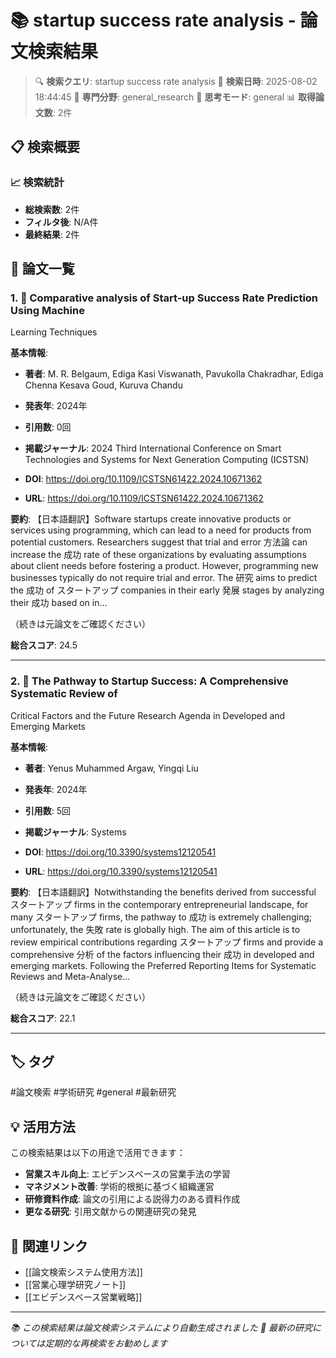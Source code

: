 # 📚 startup success rate analysis - 論文検索結果

> 🔍 **検索クエリ**: startup success rate analysis
> 📅 **検索日時**: 2025-08-02 18:44:45
> 🎯 **専門分野**: general_research
> 🧠 **思考モード**: general
> 📊 **取得論文数**: 2件

## 📋 検索概要

### 📈 検索統計
- **総検索数**: 2件
- **フィルタ後**: N/A件
- **最終結果**: 2件

## 📄 論文一覧

### 1. 📄 Comparative analysis of Start-up Success Rate Prediction Using Machine
Learning Techniques

**基本情報**:
- **著者**: M. R. Belgaum, Ediga Kasi Viswanath, Pavukolla Chakradhar, Ediga
Chenna Kesava Goud, Kuruva Chandu
- **発表年**: 2024年
- **引用数**: 0回
- **掲載ジャーナル**: 2024 Third International Conference on Smart Technologies and
Systems for Next Generation Computing (ICSTSN)

- **DOI**: https://doi.org/10.1109/ICSTSN61422.2024.10671362
- **URL**: https://doi.org/10.1109/ICSTSN61422.2024.10671362

**要約**: 
【日本語翻訳】Software startups create innovative products or services using
programming, which can lead to a need for products from potential customers.
Researchers suggest that trial and error 方法論 can increase the 成功 rate of these
organizations by evaluating assumptions about client needs before fostering a
product. However, programming new businesses typically do not require trial and
error. The 研究 aims to predict the 成功 of スタートアップ companies in their early 発展
stages by analyzing their 成功 based on in...

（続きは元論文をご確認ください）

**総合スコア**: 24.5

---

### 2. 📄 The Pathway to Startup Success: A Comprehensive Systematic Review of
Critical Factors and the Future Research Agenda in Developed and Emerging
Markets

**基本情報**:
- **著者**: Yenus Muhammed Argaw, Yingqi Liu
- **発表年**: 2024年
- **引用数**: 5回
- **掲載ジャーナル**: Systems

- **DOI**: https://doi.org/10.3390/systems12120541
- **URL**: https://doi.org/10.3390/systems12120541

**要約**: 
【日本語翻訳】Notwithstanding the benefits derived from successful スタートアップ firms in the
contemporary entrepreneurial landscape, for many スタートアップ firms, the pathway to
成功 is extremely challenging; unfortunately, the 失敗 rate is globally high. The
aim of this article is to review empirical contributions regarding スタートアップ firms
and provide a comprehensive 分析 of the factors influencing their 成功 in developed
and emerging markets. Following the Preferred Reporting Items for Systematic
Reviews and Meta-Analyse...

（続きは元論文をご確認ください）

**総合スコア**: 22.1

---


## 🏷️ タグ

#論文検索 #学術研究 #general #最新研究

## 💡 活用方法

この検索結果は以下の用途で活用できます：

- **営業スキル向上**: エビデンスベースの営業手法の学習
- **マネジメント改善**: 学術的根拠に基づく組織運営
- **研修資料作成**: 論文の引用による説得力のある資料作成
- **更なる研究**: 引用文献からの関連研究の発見

## 🔗 関連リンク

- [[論文検索システム使用方法]]
- [[営業心理学研究ノート]]
- [[エビデンスベース営業戦略]]

---

*📚 この検索結果は論文検索システムにより自動生成されました*
*🔄 最新の研究については定期的な再検索をお勧めします*
